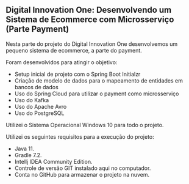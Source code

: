 ## Digital Innovation One: Desenvolvendo um Sistema de Ecommerce com Microsserviço (Parte Payment)

Nesta parte do projeto do Digital Innovation One desenvolvemos um pequeno sistema de ecommerce, a parte do payment.

Foram desenvolvidos para atingir o objetivo:

* Setup inicial de projeto com o Spring Boot Initialzr
* Criação de modelo de dados para o mapeamento de entidades em bancos de dados
* Uso do Spring Cloud para utilizar o payment como microsserviço
* Uso do Kafka
* Uso do Apache Avro
* Uso do PostgreSQL

Utilizei o Sistema Operacional Windows 10 para todo o projeto.

Utilizei os seguintes requisitos para a execução do projeto:

* Java 11.
* Gradle 7.2.
* Intellj IDEA Community Edition.
* Controle de versão GIT instalado aqui no computador.
* Conta no GitHub para armazenar o projeto na nuvem.